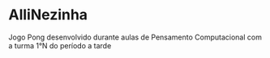 # AlliNezinha
Jogo Pong desenvolvido durante aulas de Pensamento Computacional com a turma 1°N do período a tarde 
